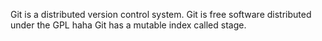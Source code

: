 Git is a distributed version control system.
Git is free software distributed under the GPL haha
Git has a mutable index called stage.